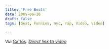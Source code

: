 ```yaml
---
title: 'Free Beats'
date: 2009-06-16
draft: false
tags: [beat, Funnies, nyc, rap, Video, Video]

---
```


 Via [Carlos](http://www.bloglos.com). _[Direct link to video](http://vimeo.com/5107766)_